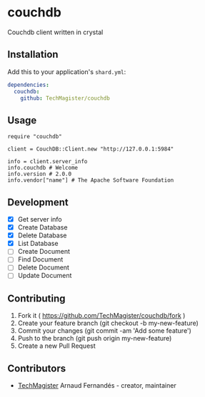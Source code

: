 # couchdb

Couchdb client written in crystal

## Installation

Add this to your application's `shard.yml`:

```yaml
dependencies:
  couchdb:
    github: TechMagister/couchdb
```

## Usage

```crystal
require "couchdb"

client = CouchDB::Client.new "http://127.0.0.1:5984"

info = client.server_info
info.couchdb # Welcome
info.version # 2.0.0
info.vendor["name"] # The Apache Software Foundation

```

## Development

- [x] Get server info
- [x] Create Database
- [x] Delete Database
- [x] List Database
- [ ] Create Document
- [ ] Find Document
- [ ] Delete Document
- [ ] Update Document

## Contributing

1. Fork it ( https://github.com/TechMagister/couchdb/fork )
2. Create your feature branch (git checkout -b my-new-feature)
3. Commit your changes (git commit -am 'Add some feature')
4. Push to the branch (git push origin my-new-feature)
5. Create a new Pull Request

## Contributors

- [TechMagister](https://github.com/TechMagister) Arnaud Fernandés - creator, maintainer
